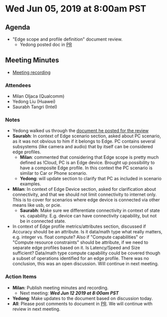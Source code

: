 # Wed Jun 05, 2019 at 8:00am PST

## Agenda
* "Edge scope and profile definition" document review.
  * Yedong posted doc in [PR](https://github.com/onnx/working-groups/pull/6/)

## Meeting Minutes
* [Meeting recording](https://youtu.be/ivL8pM6a9cY)

### Attendees 
* Milan Oljaca (Qualcomm)
* Yedong Liu (Huawei)
* Saurabh Tangri (Intel)

### Notes
* Yedong walked us through the [document he posted for the review](https://github.com/onnx/working-groups/pull/6/)
* **Saurabh**: In context of Edge scenario section, asked about PC scenario, as it was not obvious to him if it belongs to Edge. PC contains several subsystems (like camera and audio) that by itself can be considered edge profiles.
  * **Milan**: commented that considering that Edge scope is pretty much defined as !Cloud, PC is an Edge device. Brought up possibility to have a composite Edge profile. In this context the PC scenario is similar to Car or Phone scenario.
  * **Yedong**: will update section to clarify that PC as included in scenario examples.
* **Milan**: In context of Edge Device section, asked for clarification about connectivity, and that we should not limit connectivity to internet only.
This is to cover for scenarios where edge device is connected via other means like usb, or pcie.
  * **Saurabh**: Make sure we differentiate connectivity in context of state vs. capability. E.g. device can have connectivity capability, but not be in connected state. 
* In context of Edge profile metrics/attributes section, discussed if Accuracy should be an attribute. 
Is it data/math type what really matters, e.g. integer vs. float compute? Also if "Compute capabilities" or "Compute resource constraints" should be attribute, if we need to separate edge profiles based on it. Is Latency/Speed and Size sufficient?
Data/math type compute capability could be covered though a subset of operations identified for an edge profile. 
There was no conclusion, this was an open discussion. Will continue in next meeting.
  
### Action Items
* **Milan**: Publish meeting minutes and recording.
  * Next meeting: ***Wed Jun 12 2019 at 8:00am PST***
* **Yedong**: Make updates to the document based on discussion today. 
* **All**: Please post comments to document in [PR](https://github.com/onnx/working-groups/pull/6/). 
We will continue with review in next meeting.

  
 
